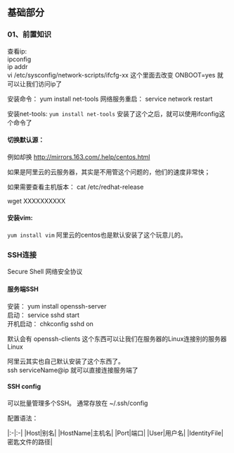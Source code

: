 ## 基础部分

### <div id="class01-01">01、前置知识</div>

查看ip:                   
ipconfig                
ip addr                     
vi /etc/sysconfig/network-scripts/ifcfg-xx  这个里面去改变 ONBOOT=yes 就可以让我们访问ip了                  

安装命令： yum install net-tools
网络服务重启： service network restart

安装net-tools: `yum install net-tools` 安装了这个之后，就可以使用ifconfig这个命令了

#### 切换默认源： 
例如却换 http://mirrors.163.com/.help/centos.html

如果是阿里云的云服务器，其实是不用管这个问题的，他们的速度非常快；

如果需要查看主机版本： cat /etc/redhat-release

wget XXXXXXXXXX


#### 安装vim:
`yum install vim`
阿里云的centos也是默认安装了这个玩意儿的。


### <div id="class01-02">SSH连接</div>
Secure Shell  网络安全协议

#### 服务端SSH
安装： yum install openssh-server          
启动： service sshd start              
开机启动： chkconfig sshd on        

默认会有 openssh-clients 这个东西可以让我们在服务器的Linux连接别的服务器Linux         

阿里云其实也自己默认安装了这个东西了。                     
ssh serviceName@ip 就可以直接连接服务端了

#### SSH config
可以批量管理多个SSH。 通常存放在 ~/.ssh/config  

配置语法：

|:-|:-|
|Host|别名|
|HostName|主机名|
|Port|端口|
|User|用户名|
|IdentityFile|密匙文件的路径|
